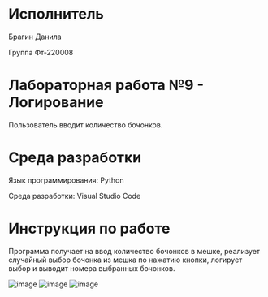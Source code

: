 # Исполнитель
Брагин Данила

Группа Фт-220008

# Лабораторная работа №9 - Логирование
Пользователь вводит количество бочонков.


# Среда разработки
Язык программирования: Python

Среда разработки: Visual Studio Code

# Инструкция по работе
Программа получает на ввод количество бочонков в мешке, реализует случайный выбор бочонка из мешка по нажатию кнопки, логирует выбор и выводит номера выбранных бочонков.

![image](https://github.com/scoundrel-343/laboratonaya-9/assets/146209505/0945db3f-cdaf-4558-8398-055046b455d4)
![image](https://github.com/scoundrel-343/laboratonaya-9/assets/146209505/a64784cf-3f4f-4f39-b028-2ca062e455be)
![image](https://github.com/scoundrel-343/laboratonaya-9/assets/146209505/84345118-89d9-41ee-be3b-a873a87db8e8)
